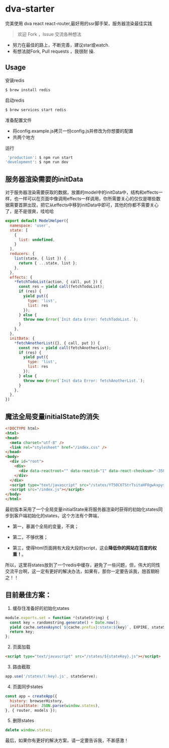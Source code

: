# dva-starter
完美使用 dva react react-router,最好用的ssr脚手架，服务器渲染最佳实践
> 欢迎 Fork ，Issue 交流各种想法

- 努力在最佳的路上，不断完善，建议star或watch.
- 有想法就Fork, Pull requests ，我很耐 操.

## Usage
安装redis
```bash
$ brew install redis
```
启动redis
```bash
$ brew services start redis
```
准备配置文件
- 将config.example.js拷贝一份config.js并修改为你想要的配置
- 共两个地方

运行
```bash
 'production': $ npm run start
'development': $ npm run dev
```
## 服务器渲染需要的initData
对于服务器渲染需要获取的数据，放置的model中的initData中，结构和effects一样，也一样可以在页面中像调用effects一样调用，你所需要关心的仅仅是哪些数据需要首屏出现，把它从effects中移到initData中即可，其他的你都不需要关心了，是不是很爽，哇哈哈

```javaScript
export default ModelHelper({
  namespace: 'user',
  state: [
    {
      list: undefined,
    }
  ],
  reducers: {
    list(state, { list }) {
      return { ...state, list };
    },
  },
  effects: {
    *fetchTodoList(action, { call, put }) {
      const res = yield call(fetchTodoList);
      if (res) {
        yield put({
          type: 'list',
          list: res
        });
      } else {
        throw new Error(`Init data Error: fetchTodoList.`);
      }
    },
  },
  initData: {
    *fetchAnotherList({}, { call, put }) {
      const res = yield call(fetchAnotherList);
      if (res) {
        yield put({
          type: 'list',
          list: res
        });
      } else {
        throw new Error(`Init data Error: fetchAnotherList.`);
      }
    },
  },
})
```

## 魔法全局变量initialState的消失
```HTML
<!DOCTYPE html>
<html>
<head>
  <meta charset="utf-8" />
  <link rel="stylesheet" href="/index.css" />
</head>
<body>
  <div id="root">
    <div>
      <div data-reactroot="" data-reactid="1" data-react-checksum="-35862160"><div data-reactid="2"><h1 data-reactid="3"><!-- react-text: 4 -->App _ <!-- /react-text --><!-- react-text: 5 --><!-- /react-text --></h1><h3 data-reactid="6">About</h3><h3 data-reactid="7">点我试试</h3><h2 class="title" data-reactid="8">User</h2><div data-reactid="9"><!-- react-text: 10 -->- <!-- /react-text --><!-- react-text: 11 -->周静<!-- /react-text --></div><div data-reactid="12"><!-- react-text: 13 -->- <!-- /react-text --><!-- react-text: 14 -->侯军<!-- /react-text --></div><div data-reactid="15"><!-- react-text: 16 -->- <!-- /react-text --><!-- react-text: 17 -->郭超<!-- /react-text --></div><div data-reactid="18"><!-- react-text: 19 -->- <!-- /react-text --><!-- react-text: 20 -->乔涛<!-- /react-text --></div><div data-reactid="21"><!-- react-text: 22 -->- <!-- /react-text --><!-- react-text: 23 -->杨超<!-- /react-text --></div><div data-reactid="24"><!-- react-text: 25 -->- <!-- /react-text --><!-- react-text: 26 -->万娟<!-- /react-text --></div><div data-reactid="27"><!-- react-text: 28 -->- <!-- /react-text --><!-- react-text: 29 -->何超<!-- /react-text --></div><div data-reactid="30"><!-- react-text: 31 -->- <!-- /react-text --><!-- react-text: 32 -->戴秀兰<!-- /react-text --></div><div data-reactid="33"><!-- react-text: 34 -->- <!-- /react-text --><!-- react-text: 35 -->孙秀英<!-- /react-text --></div><div data-reactid="36"><!-- react-text: 37 -->- <!-- /react-text --><!-- react-text: 38 -->邹超<!-- /react-text --></div><div data-reactid="39"><!-- react-text: 40 -->- <!-- /react-text --><!-- react-text: 41 -->苏刚<!-- /react-text --></div><div data-reactid="42"><!-- react-text: 43 -->- <!-- /react-text --><!-- react-text: 44 -->毛刚<!-- /react-text --></div><div data-reactid="45"><!-- react-text: 46 -->- <!-- /react-text --><!-- react-text: 47 -->萧丽<!-- /react-text --></div><div data-reactid="48"><!-- react-text: 49 -->- <!-- /react-text --><!-- react-text: 50 -->胡勇<!-- /react-text --></div><div data-reactid="51"><!-- react-text: 52 -->- <!-- /react-text --><!-- react-text: 53 -->毛刚<!-- /react-text --></div><div data-reactid="54"><!-- react-text: 55 -->- <!-- /react-text --><!-- react-text: 56 -->贺强<!-- /react-text --></div></div></div>
    </div>
  </div>
  <script type="text/javascript" src="/states/YT50C6TStrTsitaHF0gwkxpyslhAYJAZ1489673610988.js"></script>
  <script src="/index.js"></script>
</body>
</html>
```
最初版本采用了一个全局变量initialState来将服务器渲染时获得的初始化states同步到客户端初始化的states，这个方法有个弊端，

- 第一，暴漏个全局的变量，不爽；

- 第二，不够优雅；

- 第三，使得html页面拥有大段大段的script，这会**降低你的网站在百度的权重！**。

所以，这里将states放到了一个redis中缓存，避免了一些问题，但，伟大的同性交流平台啊，这一定有更好的解决办法，如果有，那你一定要告诉我，翘首期盼之！！

## 目前最佳方案：
1. 缓存住准备好的初始化states
```JavaScript
module.exports.set = function *(stateString) {
  const key = randomstring.generate() + Date.now();
  yield cache.setexAsync(`${cache.prefix}:state:${key}`, EXPIRE, stateString);
  return key;
};
```
2. 页面加载
```html
<script type="text/javascript" src="/states/${stateKey}.js"></script>
```
3. 路由截取
```JavaScript
app.use('/states/(:key).js', stateServe);
```
4. 页面同步states
```JavaScript
const app = createApp({
  history: browserHistory,
  initialState: JSON.parse(window.states),
}, { router, models });
```
5. 删除states
```JavaScript
delete window.states;
```

最后，如果你有更好的解决方案，请一定要告诉我，不甚感激！
